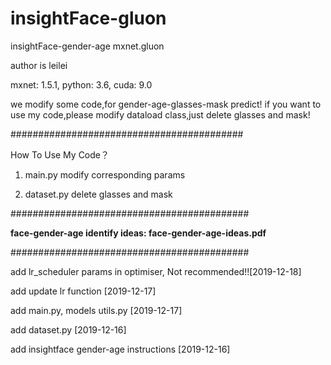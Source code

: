 # insightFace-gluon
insightFace-gender-age mxnet.gluon  

author is leilei

mxnet: 1.5.1, python: 3.6, cuda: 9.0  

we modify some code,for gender-age-glasses-mask predict! if you want to use my code,please modify dataload class,just delete glasses and mask!  

##########################################  

How To Use My Code？ 

1. main.py modify corresponding params  

2. dataset.py delete glasses and mask  

###########################################

**face-gender-age identify ideas:  face-gender-age-ideas.pdf**

###########################################  

add lr_scheduler params in optimiser, Not recommended!![2019-12-18]

add update lr function [2019-12-17]

add main.py, models utils.py [2019-12-17]

add dataset.py [2019-12-16]

add insightface gender-age instructions [2019-12-16]
